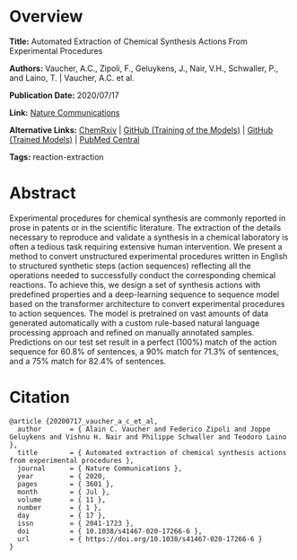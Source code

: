 # Overview
**Title:**
Automated Extraction of Chemical Synthesis Actions From Experimental Procedures

**Authors:**
Vaucher, A.C., Zipoli, F., Geluykens, J., Nair, V.H., Schwaller, P., and Laino, T. |
Vaucher, A.C. et al.

**Publication Date:**
2020/07/17

**Link:**
[Nature Communications](https://www.nature.com/articles/s41467-020-17266-6)

**Alternative Links:**
[ChemRxiv](https://chemrxiv.org/engage/chemrxiv/article-details/60c749fbee301c10e1c79b75) |
[GitHub (Training of the Models)](https://github.com/rxn4chemistry/paragraph2actions) |
[GitHub (Trained Models)](https://github.com/rxn4chemistry/rxn4chemistry) |
[PubMed Central](https://pmc.ncbi.nlm.nih.gov/articles/PMC7367864)

**Tags:**
reaction-extraction


# Abstract
Experimental procedures for chemical synthesis are commonly reported in prose in patents or in the scientific literature.
The extraction of the details necessary to reproduce and validate a synthesis in a chemical laboratory is often a tedious task requiring extensive human intervention.
We present a method to convert unstructured experimental procedures written in English to structured synthetic steps (action sequences) reflecting all the operations needed to successfully conduct the corresponding chemical reactions.
To achieve this, we design a set of synthesis actions with predefined properties and a deep-learning sequence to sequence model based on the transformer architecture to convert experimental procedures to action sequences.
The model is pretrained on vast amounts of data generated automatically with a custom rule-based natural language processing approach and refined on manually annotated samples.
Predictions on our test set result in a perfect (100%) match of the action sequence for 60.8% of sentences, a 90% match for 71.3% of sentences, and a 75% match for 82.4% of sentences.


# Citation
```
@article {20200717_vaucher_a_c_et_al,
  author       = { Alain C. Vaucher and Federico Zipoli and Joppe Geluykens and Vishnu H. Nair and Philippe Schwaller and Teodoro Laino },
  title        = { Automated extraction of chemical synthesis actions from experimental procedures },
  journal      = { Nature Communications },
  year         = { 2020,
  pages        = { 3601 },
  month        = { Jul },
  volume       = { 11 },
  number       = { 1 },
  day          = { 17 },
  issn         = { 2041-1723 },
  doi          = { 10.1038/s41467-020-17266-6 },
  url          = { https://doi.org/10.1038/s41467-020-17266-6 }
}
```
